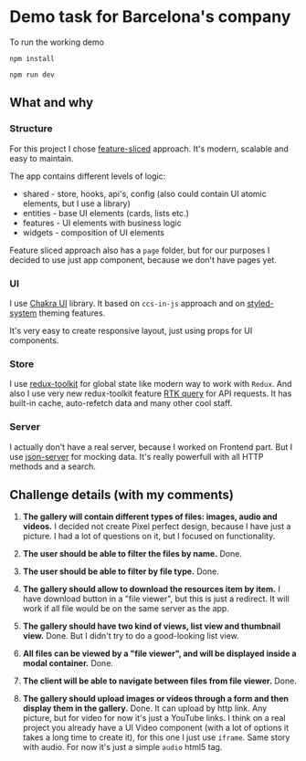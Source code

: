 # Demo task for Barcelona's company

To run the working demo
```
npm install

npm run dev
```

## What and why

### Structure
For this project I chose [feature-sliced](https://feature-sliced.design/) approach. It's modern, scalable and easy to maintain.

The app contains different levels of logic:
- shared - store, hooks, api's, config (also could contain UI atomic elements, but I use a library)
- entities - base UI elements (cards, lists etc.)
- features - UI elements with business logic
- widgets - composition of UI elements

Feature sliced approach also has a `page` folder, but for our purposes I decided to use just app component, because we don't have pages yet.


### UI
I use [Chakra UI](https://chakra-ui.com/) library. It based on `ccs-in-js` approach and on [styled-system](https://styled-system.com/) theming features.

It's very easy to create responsive layout, just using props for UI components.


### Store
I use [redux-toolkit](https://redux-toolkit.js.org/) for global state like modern way to work with `Redux`. And also I use very new redux-toolkit feature [RTK query](https://redux-toolkit.js.org/rtk-query/overview) for API requests. It has built-in cache, auto-refetch data and many other cool staff.


### Server
I actually don't have a real server, because I worked on Frontend part. But I use [json-server](https://www.npmjs.com/package/json-server) for mocking data. It's really powerfull with all HTTP methods and a search.

## Challenge details (with my comments)
1. **The gallery will contain different types of files: images, audio and videos.**
I decided not create Pixel perfect design, because I have just a picture. I had a lot of questions on it, but I focused on functionality.

2. **The user should be able to filter the files by name.**
Done.

3. **The user should be able to filter by file type.**
Done.

4. **The gallery should allow to download the resources item by item.**
I have download button in a "file viewer", but this is just a redirect. It will work if all file would be on the same server as the app.

5. **The gallery should have two kind of views, list view and thumbnail view.**
Done. But I didn't try to do a good-looking list view.

6. **All files can be viewed by a "file viewer", and will be displayed inside a modal container.**
Done.

7. **The client will be able to navigate between files from file viewer.**
Done.

8. **The gallery should upload images or videos through a form and then display them in the gallery.**
Done. It can upload by http link. Any picture, but for video for now it's just a YouTube links. I think on a real project you already have a UI Video component (with a lot of options it takes a long time to create it), for this one I just use `iframe`. Same story with audio. For now it's just a simple `audio` html5 tag.